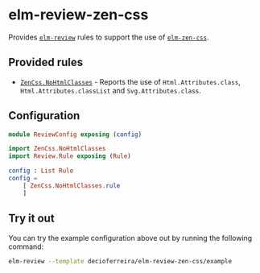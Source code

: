 # elm-review-zen-css

Provides [`elm-review`](https://package.elm-lang.org/packages/jfmengels/elm-review/latest/) rules to support the use of [`elm-zen-css`](https://package.elm-lang.org/packages/decioferreira/elm-zen-css/latest/).


## Provided rules

- [`ZenCss.NoHtmlClasses`](https://package.elm-lang.org/packages/decioferreira/elm-review-zen-css/1.0.0/ZenCss-NoHtmlClasses) - Reports the use of `Html.Attributes.class`, `Html.Attributes.classList` and `Svg.Attributes.class`.


## Configuration

```elm
module ReviewConfig exposing (config)

import ZenCss.NoHtmlClasses
import Review.Rule exposing (Rule)

config : List Rule
config =
    [ ZenCss.NoHtmlClasses.rule
    ]
```


## Try it out

You can try the example configuration above out by running the following command:

```bash
elm-review --template decioferreira/elm-review-zen-css/example
```
